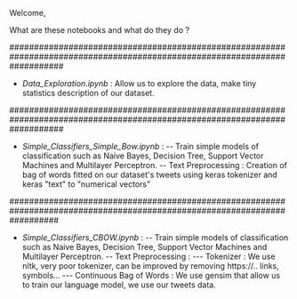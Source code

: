 Welcome,

What are these notebooks and what do they do ?




###########################################################################################################################
- *Data_Exploration.ipynb* :
        Allow us to explore the data, make tiny statistics description of our dataset.

###########################################################################################################################
- *Simple_Classifiers_Simple_Bow.ipynb* :
        -- Train simple models of classification such as Naive Bayes, Decision Tree, Support Vector Machines and Multilayer Perceptron.
        -- Text Preprocessing : Creation of bag of words fitted on our dataset's tweets using keras tokenizer and keras "text" to                                     "numerical vectors"
 
 ##########################################################################################################################
- *Simple_Classifiers_CBOW.ipynb* :
        -- Train simple models of classification such as Naive Bayes, Decision Tree, Support Vector Machines and Multilayer                      Perceptron.
        -- Text Preprocessing : 
                --- Tokenizer : We use nltk, very poor tokenizer, can be improved by removing https://.. links, symbols...
                --- Continuous Bag of Words : We use gensim that allow us to train our language model, we use our tweets data.
